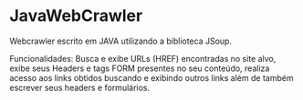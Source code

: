 # JavaWebCrawler

Webcrawler escrito em JAVA utilizando a biblioteca JSoup.

Funcionalidades:
      Busca e exibe URLs (HREF) encontradas no site alvo, exibe seus Headers e tags FORM presentes no seu conteúdo, realiza acesso aos links obtidos buscando e exibindo outros links além de também escrever seus headers e formulários.
